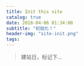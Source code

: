 ```yaml
---
title: Init this site
catalog: true
date: 2018-04-06 01:34:00
subtitle: "初始化！"
header-img: "site-init.png"
tags:
---
```

> 建站日，标记下...
